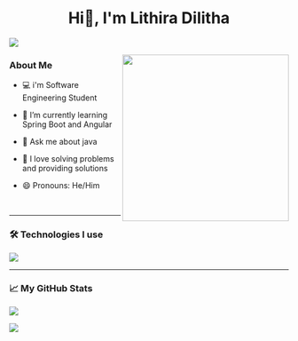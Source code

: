 <h1 align="center">Hi👋, I'm Lithira Dilitha</h1>

![](https://komarev.com/ghpvc/?username=Lithira-Dilitha&style=flat-square&color=7aa2f7)

  <img align="right" src="https://i.giphy.com/media/v1.Y2lkPTc5MGI3NjExcWY2enV6a2RpeWV1Z3JtYW11bjZiZjNzNHVhZTVoZ2ZtcXZrYjVndiZlcD12MV9pbnRlcm5hbF9naWZfYnlfaWQmY3Q9Zw/wLNuW1tCKRiPmDV5Y4/giphy.gif" width="300">
  
<h3>About Me</h3>

- 💻 i'm Software Engineering Student
- 🌱 I’m currently learning Spring Boot and Angular
- 💬 Ask me about java
- 🧩 I love solving problems and providing solutions
- 😄 Pronouns: He/Him
  
  <br>
---
### 🛠 Technologies I use

<p><img src="https://skillicons.dev/icons?i=java,html,css,javascript,bootstrap,angular,spring,express,mysql,postgres,git,github&theme=light"></p>

---

### 📈 My GitHub Stats

<img src="https://github-readme-stats.vercel.app/api/top-langs/?username=Lithira-Dilitha&layout=compact&theme=tokyonight"><br>

<img src="https://github-readme-stats.vercel.app/api?username=Lithira-Dilitha&show_icons=true&theme=tokyonight">
